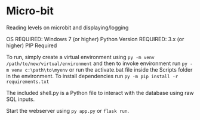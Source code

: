 # Micro-bit
Reading levels on microbit and displaying/logging

OS REQUIRED: Windows 7 (or higher)
Python Version REQUIRED: 3.x (or higher)
PIP Required

To run, simply create a virtual environment using `py -m venv /path/to/new/virtual/environment` 
and then to invoke environment run `py -m venv c:\path\to\myenv` or run the activate.bat file inside the Scripts folder in the environment.
To install dependencies run `py -m pip install -r requirements.txt`

The included shell.py is a Python file to interact with the database using raw SQL inputs.

Start the webserver using `py app.py` or `flask run`.
